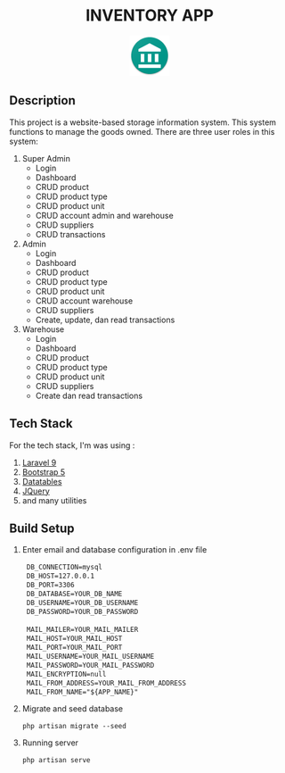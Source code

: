 <div align="center">
    <h1>INVENTORY APP</h1>
</div>
<p align="center">
<img src="https://github.com/myndra1805/inventory-app/blob/main/public/images/logo.png?raw=true" alt="Logo Inventory App">
</p>

## Description

This project is a website-based storage information system. This system functions to manage the goods owned. There are three user roles in this system:
1. Super Admin
   - Login
   - Dashboard
   - CRUD product
   - CRUD product type
   - CRUD product unit
   - CRUD account admin and warehouse
   - CRUD suppliers
   - CRUD transactions
2. Admin
   - Login
   - Dashboard
   - CRUD product
   - CRUD product type
   - CRUD product unit
   - CRUD account warehouse
   - CRUD suppliers
   - Create, update, dan read transactions
3. Warehouse
   - Login
   - Dashboard
   - CRUD product
   - CRUD product type
   - CRUD product unit
   - CRUD suppliers
   - Create dan read transactions

## Tech Stack

For the tech stack, I'm was using :
1. [Laravel 9](https://laravel.com/)
2. [Bootstrap 5](https://getbootstrap.com/)
3. [Datatables](https://datatables.net/)
4. [JQuery](https://jquery.com/)
5. and many utilities

## Build Setup

1. Enter email and database configuration in .env file
   ```
    DB_CONNECTION=mysql
    DB_HOST=127.0.0.1
    DB_PORT=3306
    DB_DATABASE=YOUR_DB_NAME
    DB_USERNAME=YOUR_DB_USERNAME
    DB_PASSWORD=YOUR_DB_PASSWORD

    MAIL_MAILER=YOUR_MAIL_MAILER
    MAIL_HOST=YOUR_MAIL_HOST
    MAIL_PORT=YOUR_MAIL_PORT
    MAIL_USERNAME=YOUR_MAIL_USERNAME
    MAIL_PASSWORD=YOUR_MAIL_PASSWORD
    MAIL_ENCRYPTION=null
    MAIL_FROM_ADDRESS=YOUR_MAIL_FROM_ADDRESS
    MAIL_FROM_NAME="${APP_NAME}"
   ```
2. Migrate and seed database 
   ```
   php artisan migrate --seed
   ```
3. Running server
   ```
   php artisan serve
   ```
